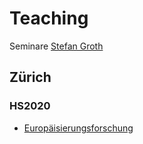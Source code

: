 # Teaching
Seminare [Stefan Groth](https://www.stefangroth.com)

## Zürich
### HS2020
- [Europäisierungsforschung](https://github.com/sgroth/teaching/blob/master/HS2020-Zurich-Europaisierungsforschung.md)
